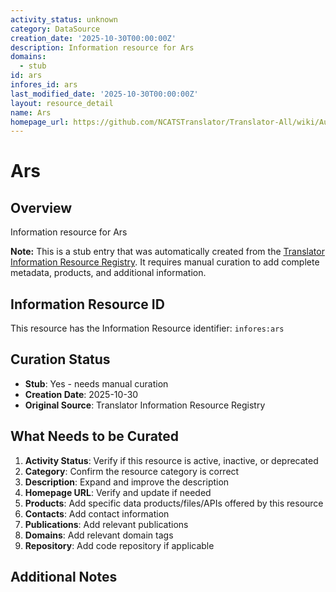 ```yaml
---
activity_status: unknown
category: DataSource
creation_date: '2025-10-30T00:00:00Z'
description: Information resource for Ars
domains:
  - stub
id: ars
infores_id: ars
last_modified_date: '2025-10-30T00:00:00Z'
layout: resource_detail
name: Ars
homepage_url: https://github.com/NCATSTranslator/Translator-All/wiki/Autonomous-Relay-System-(ARS)
---
```


# Ars

## Overview

Information resource for Ars

**Note:** This is a stub entry that was automatically created from the [Translator Information Resource Registry](https://biolink.github.io/information-resource-registry/). It requires manual curation to add complete metadata, products, and additional information.

## Information Resource ID

This resource has the Information Resource identifier: `infores:ars`

## Curation Status

- **Stub**: Yes - needs manual curation
- **Creation Date**: 2025-10-30
- **Original Source**: Translator Information Resource Registry

## What Needs to be Curated

1. **Activity Status**: Verify if this resource is active, inactive, or deprecated
2. **Category**: Confirm the resource category is correct
3. **Description**: Expand and improve the description
4. **Homepage URL**: Verify and update if needed
5. **Products**: Add specific data products/files/APIs offered by this resource
6. **Contacts**: Add contact information
7. **Publications**: Add relevant publications
8. **Domains**: Add relevant domain tags
9. **Repository**: Add code repository if applicable

## Additional Notes
